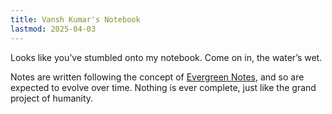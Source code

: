 ```yaml
---
title: Vansh Kumar's Notebook
lastmod: 2025-04-03
---
```

Looks like you’ve stumbled onto my notebook. Come on in, the water’s wet.

Notes are written following the concept of [Evergreen Notes](https://notes.andymatuschak.org/z5E5QawiXCMbtNtupvxeoEX), and so are expected to evolve over time. Nothing is ever complete, just like the grand project of humanity.